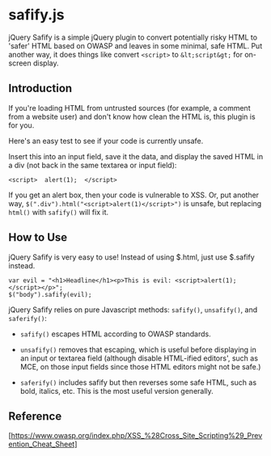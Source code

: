 safify.js
=========


jQuery Safify is a simple jQuery plugin to convert potentially risky HTML to 'safer' HTML based on OWASP and leaves in some minimal, safe HTML. Put another way, it does things like convert `<script>` to `&lt;script&gt;` for on-screen display.


Introduction
------------

If you're loading HTML from untrusted sources (for example, a comment from a website user) and don't know how clean the HTML is, this plugin is for you.

Here's an easy test to see if your code is currently unsafe.

Insert this into an input field, save it the data, and display the saved HTML in a div (not back in the same textarea or input field):

    <script>  alert(1);  </script>

If you get an alert box, then your code is vulnerable to XSS. Or, put another way, `$(".div").html("<script>alert(1)</script>")` is unsafe, but replacing `html()` with `safify()` will fix it.



How to Use
----------

jQuery Safify is very easy to use! Instead of using $.html, just use $.safify instead.

    var evil = "<h1>Headline</h1><p>This is evil: <script>alert(1);</script></p>";
    $("body").safify(evil);


jQuery Safify relies on pure Javascript methods: `safify()`, `unsafify()`, and `saferify()`:

*   `safify()` escapes HTML according to OWASP standards.

*   `unsafify()` removes that escaping, which is useful before displaying in an input or textarea field (although disable HTML-ified editors', such as MCE, on those input fields since those HTML editors might not be safe.)

*   `saferify()` includes safify but then reverses some safe HTML, such as bold, italics, etc. This is the most useful version generally.



Reference
---------

[https://www.owasp.org/index.php/XSS_%28Cross_Site_Scripting%29_Prevention_Cheat_Sheet]
